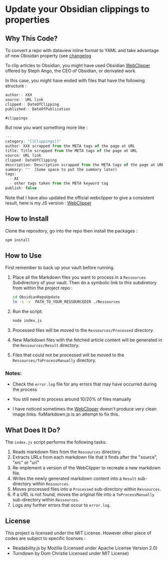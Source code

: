 # Update your Obsidian clippings to properties

## Why This Code?

To convert a repo with dataview inline format to YAML and take advantage of new Obisidan property (see [changelog](https://obsidian.md/changelog/2023-08-31-desktop-v1.4.5)

To clip articles to Obsidian, you might have used Obsidian [WebClipper](https://gist.github.com/kepano/90c05f162c37cf730abb8ff027987ca3   ) offered by Steph Ango, the CEO of Obsidian, or derivated work.


In this case, you might have ended with files that have the following structure : 

```js  
author:: XXX
source:: URL link 
clipped:: DateOfClipping
published:: DateOfPublication 

#clippings
```

But now you want something more like :
```js 
---
category: "[[Clippings]]"
author: XXX scrapped from the META tags of the page at URL   
title: Title scrapped from the META tags of the page at URL   
source: URL link
clipped: DateOfClipping
description: Description scrapped from the META tags of the page at URL   
summary: ""  (Some space to put the summary later)
tags:
  - AI
  - other tags taken from the META keyword tag
publish: false
```

Note that I have also updated the official webclipper to give a consistent result, here is my JS version :  [WebClipper](https://gist.github.com/jppaolim/97552a7c424a7ae5d2c17ce846eadeee   )  


## How to Install

Clone the repository, go into the repo then install the packages : 
```bash
npm install
```

## How to Use

First remember to back up your vault before running. 

1. Place all the Markdown files you want to process in a  `Ressources` Subdirectory of your vault. Then do a symbolic link to this subdiretory from within the project repo : 
    ```bash
    cd ObsidianRepoUpdate
    ln -s -v  PATH_TO_YOUR_RESSOURCEDIR ./Ressources
    ```

2. Run the script:
    ```bash
    node index.js
    ```
3. Processed files will be moved to the `Ressources/Processed` directory.
4. New Markdown files with the fetched article content will be generated in the `Ressources/Result` directory.
5. Files that could not be processed will be moved to the `Ressources/ToProcessManually` directory.

### Notes:

- Check the `error.log` file for any errors that may have occurred during the process

- You still need to process around 10/20% of files manually

- I have noticed sometimes the [WebClipper](https://gist.github.com/kepano/90c05f162c37cf730abb8ff027987ca3   )  doesn't produce very clean image links. fixMarkdown.js is an attempt to fix this.

## What Does It Do?

The `index.js` script performs the following tasks:

1. Reads markdown files from the `Ressources` directory.
2. Extracts URLs from each markdown file that it finds after the "source", "src" or "url"
3. Re-implement a version of the WebClipper to recreate a new markdown file. 
4. Writes the newly generated markdown content into a `Result` sub-directory within `Ressources`.
5. Moves processed files into a `Processed` sub-directory within `Ressources`.
6. If a URL is not found, moves the original file into a `ToProcessManually` sub-directory within `Ressources`.
7. Logs any further errors that occur to `error.log`.

## License

This project is licensed under the MIT License. However other piece of codes are subject to specific licenses : 


- Readability.js by Mozilla (Licensed under Apache License Version 2.0)
- Turndown by Dom Christie Licensed under MIT License)